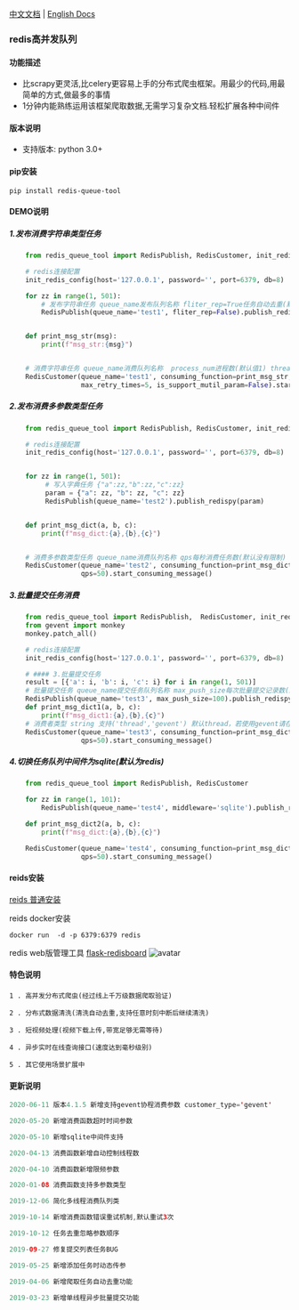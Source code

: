  [中文文档](https://github.com/abo123456789/RedisQueue/blob/master/README.md)  | [English Docs](https://github.com/abo123456789/RedisQueue/blob/master/README_EN.md)  
### redis高并发队列  
#### 功能描述
* 比scrapy更灵活,比celery更容易上手的分布式爬虫框架。用最少的代码,用最简单的方式,做最多的事情
* 1分钟内能熟练运用该框架爬取数据,无需学习复杂文档.轻松扩展各种中间件

#### 版本说明
* 支持版本: python 3.0+

#### pip安装
```shell
pip install redis-queue-tool
```

#### DEMO说明

##### 1.发布消费字符串类型任务
```python
    from redis_queue_tool import RedisPublish, RedisCustomer, init_redis_config

    # redis连接配置
    init_redis_config(host='127.0.0.1', password='', port=6379, db=8)

    for zz in range(1, 501):
        # 发布字符串任务 queue_name发布队列名称 fliter_rep=True任务自动去重(默认False)
        RedisPublish(queue_name='test1', fliter_rep=False).publish_redispy_str(zz)


    def print_msg_str(msg):
        print(f"msg_str:{msg}")


    # 消费字符串任务 queue_name消费队列名称  process_num进程数(默认值1) threads_num线程数(默认值50) max_retry_times错误最大自动重试次数(默认值3)
    RedisCustomer(queue_name='test1', consuming_function=print_msg_str, process_num=2, threads_num=100,
                  max_retry_times=5, is_support_mutil_param=False).start_consuming_message()
```

##### 2.发布消费多参数类型任务
```python
    from redis_queue_tool import RedisPublish, RedisCustomer, init_redis_config

    # redis连接配置
    init_redis_config(host='127.0.0.1', password='', port=6379, db=8)


    for zz in range(1, 501):
         # 写入字典任务 {"a":zz,"b":zz,"c":zz}
         param = {"a": zz, "b": zz, "c": zz}
         RedisPublish(queue_name='test2').publish_redispy(param)


    def print_msg_dict(a, b, c):
        print(f"msg_dict:{a},{b},{c}")


    # 消费多参数类型任务 queue_name消费队列名称 qps每秒消费任务数(默认没有限制)
    RedisCustomer(queue_name='test2', consuming_function=print_msg_dict,
                  qps=50).start_consuming_message()
```

##### 3.批量提交任务消费

```python
    from redis_queue_tool import RedisPublish,  RedisCustomer, init_redis_config
    from gevent import monkey 
    monkey.patch_all()

    # redis连接配置
    init_redis_config(host='127.0.0.1', password='', port=6379, db=8)

    # #### 3.批量提交任务
    result = [{'a': i, 'b': i, 'c': i} for i in range(1, 501)]
    # 批量提交任务 queue_name提交任务队列名称 max_push_size每次批量提交记录数(默认值50)
    RedisPublish(queue_name='test3', max_push_size=100).publish_redispy_list(result)
    def print_msg_dict1(a, b, c):
        print(f"msg_dict1:{a},{b},{c}")
    # 消费者类型 string 支持('thread','gevent') 默认thread，若使用gevent请在代码开头加入：from gevent import monkey monkey.patch_all()
    RedisCustomer(queue_name='test3', consuming_function=print_msg_dict1, customer_type='gevent',
                  qps=50).start_consuming_message()
```

##### 4.切换任务队列中间件为sqlite(默认为redis)

```python
    from redis_queue_tool import RedisPublish, RedisCustomer

    for zz in range(1, 101):
        RedisPublish(queue_name='test4', middleware='sqlite').publish_redispy(a=zz, b=zz, c=zz)

    def print_msg_dict2(a, b, c):
        print(f"msg_dict:{a},{b},{c}")

    RedisCustomer(queue_name='test4', consuming_function=print_msg_dict2, middleware='sqlite',
                  qps=50).start_consuming_message()

```


#### reids安装
[reids 普通安装](https://www.runoob.com/redis/redis-install.html)

reids docker安装
```shell
docker run  -d -p 6379:6379 redis
```

redis web版管理工具 [flask-redisboard](https://github.com/hjlarry/flask-redisboard)
![avatar](https://s1.ax1x.com/2020/07/07/UAIHFe.jpg)


#### 特色说明

```shell
1 . 高并发分布式爬虫(经过线上千万级数据爬取验证)

2 . 分布式数据清洗(清洗自动去重,支持任意时刻中断后继续清洗)

3 . 短视频处理(视频下载上传,带宽足够无需等待)

4 . 异步实时在线查询接口(速度达到毫秒级别)

5 . 其它使用场景扩展中

```

#### 更新说明


```java
2020-06-11 版本4.1.5 新增支持gevent协程消费参数 customer_type='gevent'

2020-05-20 新增消费函数超时时间参数

2020-05-10 新增sqlite中间件支持

2020-04-13 消费函数新增自动控制线程数

2020-04-10 消费函数新增限频参数

2020-01-08 消费函数支持多参数类型

2019-12-06 简化多线程消费队列类

2019-10-14 新增消费函数错误重试机制,默认重试3次

2019-10-12 任务去重忽略参数顺序

2019-09-27 修复提交列表任务BUG

2019-05-25 新增添加任务时动态传参

2019-04-06 新增爬取任务自动去重功能

2019-03-23 新增单线程异步批量提交功能
```
